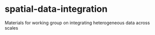 # spatial-data-integration
Materials for working group on integrating heterogeneous data across scales
